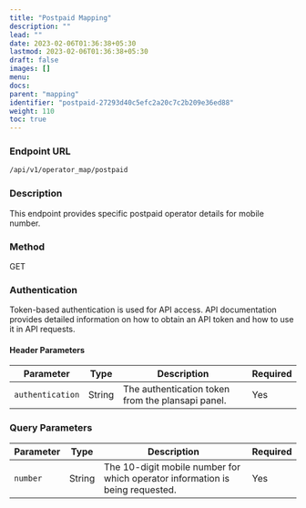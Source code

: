 ```yaml
---
title: "Postpaid Mapping"
description: ""
lead: ""
date: 2023-02-06T01:36:38+05:30
lastmod: 2023-02-06T01:36:38+05:30
draft: false
images: []
menu:
docs:
parent: "mapping"
identifier: "postpaid-27293d40c5efc2a20c7c2b209e36ed88"
weight: 110
toc: true
---
```


### Endpoint URL

```bash
/api/v1/operator_map/postpaid
```

### Description

This endpoint provides specific postpaid operator details for mobile number.

### Method

GET

### Authentication

Token-based authentication is used for API access. API documentation provides detailed information on how to obtain an
API token and how to use it in API requests.

#### Header Parameters

| Parameter        | Type   | Description                                       | Required |
|------------------|--------|---------------------------------------------------|----------|
| `authentication` | String | The authentication token from the plansapi panel. | Yes      |

### Query Parameters

| Parameter | Type   | Description                                                                   | Required |
|-----------|--------|-------------------------------------------------------------------------------|----------|
| `number`  | String | The 10-digit mobile number for which operator information is being requested. | Yes      |
